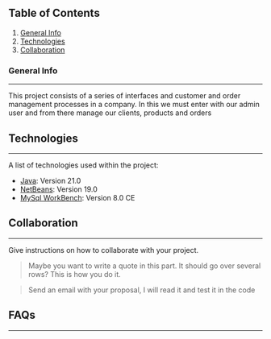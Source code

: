 ## Table of Contents
1. [General Info](#general-info)
2. [Technologies](#technologies)
3. [Collaboration](#collaboration)


### General Info
***
This project consists of a series of interfaces and customer and order management processes in a company.
In this we must enter with our admin user and from there manage our clients, products and orders

## Technologies
***
A list of technologies used within the project:
* [Java](https://www.java.com/es/): Version 21.0 
* [NetBeans](https://netbeans.apache.org/front/main/): Version 19.0
* [MySql WorkBench](https://dev.mysql.com/downloads/workbench/): Version 8.0 CE
  
## Collaboration
***
Give instructions on how to collaborate with your project.
> Maybe you want to write a quote in this part. 
> It should go over several rows?
> This is how you do it.

> Send an email with your proposal, I will read it and test it in the code
## FAQs
***


